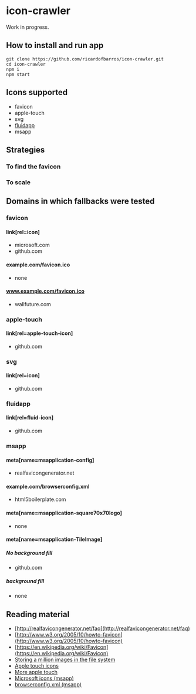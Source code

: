 # icon-crawler

Work in progress.

## How to install and run app

```shel
git clone https://github.com/ricardofbarros/icon-crawler.git
cd icon-crawler
npm i
npm start
```

## Icons supported
- favicon
- apple-touch
- svg
- [fluidapp](http://fluidapp.com/)
- msapp

## Strategies

### To find the favicon

### To scale

## Domains in which fallbacks were tested

### favicon

#### link[rel=icon]
- microsoft.com
- github.com

#### example.com/favicon.ico
- none

#### www.example.com/favicon.ico
- wallfuture.com

### apple-touch

#### link[rel=apple-touch-icon]
- github.com

### svg

#### link[rel=icon]
- github.com

### fluidapp

#### link[rel=fluid-icon]
- github.com

### msapp

#### meta[name=msapplication-config]
- realfavicongenerator.net

#### example.com/browserconfig.xml
- html5boilerplate.com

#### meta[name=msapplication-square70x70logo]
- none

#### meta[name=msapplication-TileImage]
##### No background fill
- github.com

##### background fill
- none







## Reading material

- [http://realfavicongenerator.net/faq](http://realfavicongenerator.net/faq)
- [http://www.w3.org/2005/10/howto-favicon](http://www.w3.org/2005/10/howto-favicon)
- [https://en.wikipedia.org/wiki/Favicon](https://en.wikipedia.org/wiki/Favicon)
- [Storing a million images in the file system](http://serverfault.com/questions/95444/storing-a-million-images-in-the-filesystem)
- [Apple touch icons](https://developer.apple.com/library/ios/documentation/AppleApplications/Reference/SafariWebContent/ConfiguringWebApplications/ConfiguringWebApplications.html)
- [More apple touch](https://realfavicongenerator.net/blog/apple-touch-icon-the-good-the-bad-the-ugly/)
- [Microsoft icons (msapp)](https://msdn.microsoft.com/en-us/library/dn255024.aspx)
- [browserconfig.xml (msapp)](http://stackoverflow.com/a/26626329/2862991)
